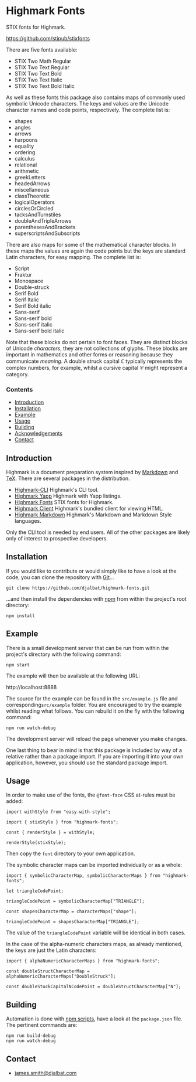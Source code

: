 # Highmark Fonts

STIX fonts for Highmark.

https://github.com/stipub/stixfonts

There are five fonts available:

- STIX Two Math Regular
- STIX Two Text Regular
- STIX Two Text Bold
- STIX Two Text Italic
- STIX Two Text Bold Italic

As well as these fonts this package also contains maps of commonly used symbolic Unicode characters. 
The keys and values are the Unicode character names and code points, respectively.
The complete list is:

- shapes
- angles
- arrows
- harpoons
- equality
- ordering
- calculus
- relational
- arithmetic
- greekLetters
- headedArrows
- miscellaneous
- classTheoretic
- logicalOperators
- circlesOrCircled
- tacksAndTurnstiles
- doubleAndTripleArrows
- parenthesesAndBrackets
- superscriptsAndSubscripts

There are also maps for some of the mathematical character blocks.
In these maps the values are again the code points but the keys are standard Latin characters, for easy mapping.
The complete list is:

- Script
- Fraktur
- Monospace 
- Double-struck
- Serif Bold
- Serif Italic
- Serif Bold italic
- Sans-serif
- Sans-serif bold
- Sans-serif italic
- Sans-serif bold italic

Note that these blocks do not pertain to font faces. 
They are distinct blocks of Unicode *characters*, they are not collections of glyphs.
These blocks are important in mathematics and other forms or reasoning because they communicate *meaning*.
A double struck capital ℂ typically represents the complex numbers, for example, whilst a cursive capital 𝒞 might represent a category.

### Contents

- [Introduction](#introduction)
- [Installation](#installation)
- [Example](#example)
- [Usage](#usage)
- [Building](#buidling)
- [Acknowledgements](#acknowledgements)
- [Contact](#contact)

## Introduction

Highmark is a document preparation system inspired by [Markdown](https://en.wikipedia.org/wiki/Markdown) and [TeX](https://en.wikipedia.org/wiki/TeX).
There are several packages in the distribution.

- [Highmark-CLI](https://github.com/djalbat/highmark-cli) Highmark's CLI tool.
- [Highmark Yapp](https://github.com/djalbat/highmark-yapp) Highmark with Yapp listings.
- [Highmark Fonts](https://github.com/djalbat/highmark-fonts) STIX fonts for Highmark.
- [Highmark Client](https://github.com/djalbat/highmark-client) Highmark's bundled client for viewing HTML.
- [Highmark Markdown](https://github.com/djalbat/highmark-markdown) Highmark's Markdown and Markdown Style languages.

Only the CLI tool is needed by end users.
All of the other packages are likely only of interest to prospective developers.

## Installation

If you would like to contribute or would simply like to have a look at the code, you can clone the repository with [Git](https://git-scm.com/)...

    git clone https://github.com/djalbat/highmark-fonts.git

...and then install the dependencies with [npm](https://www.npmjs.com/) from within the project's root directory:

    npm install

## Example

There is a small development server that can be run from within the project's directory with the following command:

    npm start

The example will then be available at the following URL:

http://localhost:8888

The source for the example can be found in the `src/example.js` file and corresponding`src/example` folder. 
You are encouraged to try the example whilst reading what follows. 
You can rebuild it on the fly with the following command:

    npm run watch-debug

The development server will reload the page whenever you make changes.

One last thing to bear in mind is that this package is included by way of a relative rather than a package import. 
If you are importing it into your own application, however, you should use the standard package import.

## Usage

In order to make use of the fonts, the `@font-face` CSS at-rules must be added:

```
import withStyle from "easy-with-style";

import { stixStyle } from "highmark-fonts";

const { renderStyle } = withStyle;

renderStyle(stixStyle);
```

Then copy the `font` directory to your own application.

The symbolic character maps can be imported individually or as a whole:

```
import { symbolicCharacterMap, symbolicCharacterMaps } from "highmark-fonts";

let triangleCodePoint;

triangleCodePoint = symbolicCharacterMap["TRIANGLE"];

const shapesCharacterMap = characterMaps["shape"];

triangleCodePoint = shapesCharacterMap["TRIANGLE"];
```

The value of the `triangleCodePoint` variable will be identical in both cases.

In the case of the alpha-numeric characters maps, as already mentioned, the keys are just the Latin characters: 

```
import { alphaNumericCharacterMaps } from "highmark-fonts";

const doubleStructCharacterMap = alphaNumericCharacterMaps["DoubleStruck"]; 

const doubleStuckCapitalNCodePoint = doubleStructCharacterMap["N"];
```

## Building

Automation is done with [npm scripts](https://docs.npmjs.com/misc/scripts), have a look at the `package.json` file. The pertinent commands are:

    npm run build-debug
    npm run watch-debug

## Contact

* james.smith@djalbat.com
